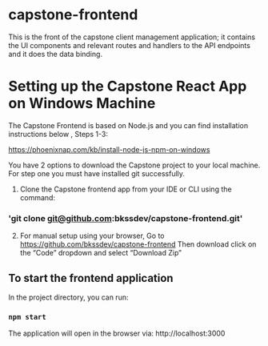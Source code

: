 # capstone-frontend
This is the front of the capstone client management application; it contains the UI components and relevant routes 
and handlers to the API endpoints and it does the data binding.

# Setting up the Capstone React App on Windows Machine

The Capstone Frontend is based on Node.js and you can find installation instructions below , Steps 1-3:

https://phoenixnap.com/kb/install-node-js-npm-on-windows

You have 2 options to download the Capstone project to your local machine.
For step one you must have installed git successfully.
1. Clone the Capstone frontend app from your IDE or CLI using the command:
###    'git clone git@github.com:bkssdev/capstone-frontend.git'
2. For manual setup using your browser, Go to https://github.com/bkssdev/capstone-frontend
   Then download click on the “Code” dropdown and select “Download Zip”


## To start the frontend application

In the project directory, you can run:

### `npm start`

The application will open in the browser via:
 http://localhost:3000 
 
